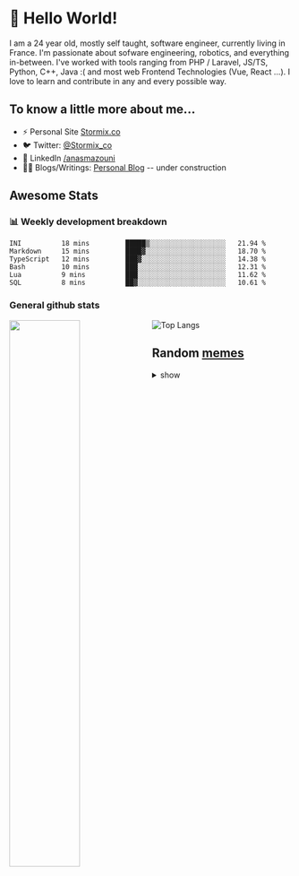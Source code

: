 # 👋 Hello World!

I am a 24 year old, mostly self taught, software engineer, currently living in France. I'm passionate about sofware engineering, robotics, and everything in-between. I've worked with tools ranging from PHP / Laravel, JS/TS, Python, C++, Java :( and most web Frontend Technologies (Vue, React ...). I love to learn and contribute in any and every possible way.

## To know a little more about me...

- ⚡ Personal Site [Stormix.co](http://stormix.co/)
- 🐦 Twitter: [@Stormix_co](https://twitter.com/stormix_co)
- 👥 LinkedIn [/anasmazouni](https://linkedin.com/in/anasmazouni)
- 👨‍💻 Blogs/Writings: [Personal Blog](https://blog.anasmazouni.dev/) -- under construction

## Awesome Stats

### :bar_chart: Weekly development breakdown

<!--START_SECTION:waka-->

```text
INI          18 mins         █████▒░░░░░░░░░░░░░░░░░░░   21.94 %
Markdown     15 mins         ████▓░░░░░░░░░░░░░░░░░░░░   18.70 %
TypeScript   12 mins         ███▓░░░░░░░░░░░░░░░░░░░░░   14.38 %
Bash         10 mins         ███░░░░░░░░░░░░░░░░░░░░░░   12.31 %
Lua          9 mins          ███░░░░░░░░░░░░░░░░░░░░░░   11.62 %
SQL          8 mins          ██▓░░░░░░░░░░░░░░░░░░░░░░   10.61 %
```

<!--END_SECTION:waka-->


### General github stats

[<img align="left" width="50%" src="https://github-readme-stats.vercel.app/api?username=stormix&count_private=true&show_icons=true&theme=radical" />](https://github-readme-stats.vercel.app/api?username=stormix&count_private=true&show_icons=true&theme=radical)
![Top Langs](https://github-readme-stats.vercel.app/api/top-langs/?username=stormix&hide=TeX&layout=compact&theme=radical)


## Random [memes](https://github.com/Stormix/memes/)
<details>
<summary> show
</summary>
  
  ![meme](https://memes.stormix.co/send/memes)
</details>


